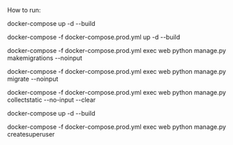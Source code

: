 How to run:

docker-compose up -d --build

docker-compose -f docker-compose.prod.yml up -d --build

docker-compose -f docker-compose.prod.yml exec web python manage.py makemigrations --noinput

docker-compose -f docker-compose.prod.yml exec web python manage.py migrate --noinput

docker-compose -f docker-compose.prod.yml exec web python manage.py collectstatic --no-input --clear

docker-compose up -d --build

docker-compose -f docker-compose.prod.yml exec web python manage.py createsuperuser
